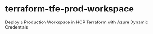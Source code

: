 # terraform-tfe-prod-workspace
Deploy a Production Workspace in HCP Terraform with Azure Dynamic Credentials
